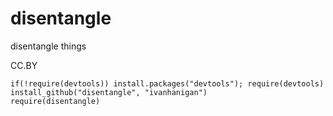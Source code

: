 disentangle
======

disentangle things


CC.BY

```{r}
if(!require(devtools)) install.packages("devtools"); require(devtools)
install_github("disentangle", "ivanhanigan")
require(disentangle)
```
